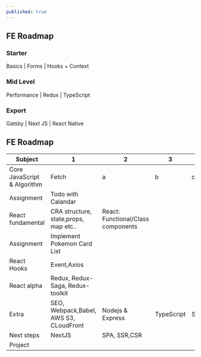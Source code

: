 ```yaml
---
published: true
---
```

## FE Roadmap

### Starter 
Basics | Forms | Hooks + Context 


### Mid Level
Performance | Redux | TypeScript 

### Export 
Gatsby | Next JS | React Native


## FE Roadmap 

|            Subject           | 1 | 2 | 3 | 4 |
|------------------------------|---|---|---|---|
| Core JavaScript & Algorithm  |  Fetch | a  | b  |  c |
| Assignment  |  Todo with Calandar |
|  React fundamental | CRA structure, state,props, map etc..  | React: Functional/Class components
| Assignment  |  Implement Pokemon Card List |
|  React Hooks | Event,Axios  |
|  React alpha |  Redux, Redux-Saga, Redux-toolkit |   |   |   |
|  Extra | SEO, Webpack,Babel, AWS S3, CLoudFront  | Nodejs & Express  | TypeScript  | SCSS  | 
| Next steps | NextJS | SPA, SSR,CSR
|  Project |   |   |   |   |
